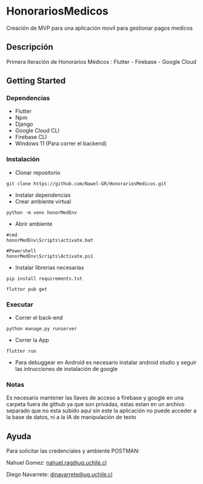 # HonorariosMedicos

Creación de MVP para una aplicación movil para gestionar pagos medicos

## Descripción

Primera Iteración de Honorarios Médicos : Flutter - Firebase - Google Cloud

## Getting Started

### Dependencias

* Flutter
* Npm
* Django
* Google Cloud CLI
* Firebase CLI
* Windows 11 (Para correr el backend)

### Instalación

* Clonar repositorio
```
git clone https://github.com/Nawel-GR/HonorariosMedicos.git
```
* Instalar dependencias
* Crear ambiente virtual
```
python -m venv honorMedEnv
```

* Abrir ambiente
```
#cmd
honorMedEnv\Scripts\activate.bat

#Powershell
honorMedEnv\Scripts\Activate.ps1
```
* Instalar librerias necesarias
```
pip install requirements.txt

flutter pub get
```


### Executar

* Correr el back-end
```
python manage.py runserver
```
* Correr la App
```
flutter run
```

* Para debuggear en Android es necesario instalar android studio y seguir las intrucciones de instalación de google

### Notas

Es necesario mantener las llaves de acceso a firebase y google en una carpeta fuera de github ya que son privadas, estas estan en un archivo separado que no esta subido aquí sin este la aplicación no puede acceder a la base de datos, ni a la IA de manipulación de texto


## Ayuda

Para solicitar las credenciales y ambiente POSTMAN:

Nahuel Gomez: nahuel.rag@ug.uchile.cl

Diego Navarrete: dinavarrete@ug.uchile.cl
